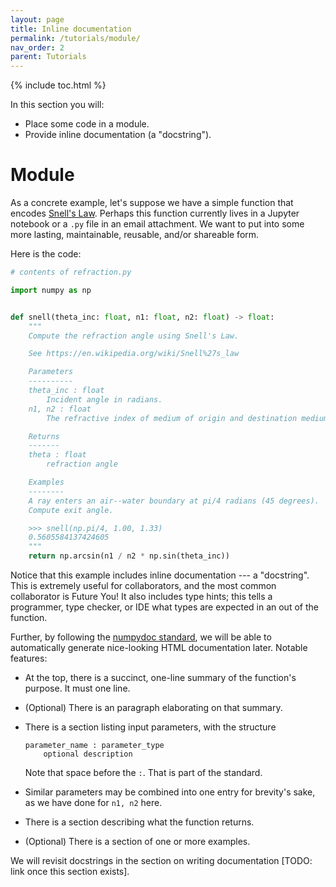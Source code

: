 ```yaml
---
layout: page
title: Inline documentation
permalink: /tutorials/module/
nav_order: 2
parent: Tutorials
---
```


{% include toc.html %}

In this section you will:

- Place some code in a module.
- Provide inline documentation (a "docstring").

# Module

As a concrete example, let's suppose we have a simple function that encodes
[Snell's Law][].  Perhaps this function currently lives in a Jupyter notebook
or a `.py` file in an email attachment. We want to put into some more lasting,
maintainable, reusable, and/or shareable form.

Here is the code:

```py
# contents of refraction.py

import numpy as np


def snell(theta_inc: float, n1: float, n2: float) -> float:
    """
    Compute the refraction angle using Snell's Law.

    See https://en.wikipedia.org/wiki/Snell%27s_law

    Parameters
    ----------
    theta_inc : float
        Incident angle in radians.
    n1, n2 : float
        The refractive index of medium of origin and destination medium.

    Returns
    -------
    theta : float
        refraction angle

    Examples
    --------
    A ray enters an air--water boundary at pi/4 radians (45 degrees).
    Compute exit angle.

    >>> snell(np.pi/4, 1.00, 1.33)
    0.5605584137424605
    """
    return np.arcsin(n1 / n2 * np.sin(theta_inc))
```

Notice that this example includes inline documentation --- a "docstring". This
is extremely useful for collaborators, and the most common collaborator is
Future You! It also includes type hints; this tells a programmer, type checker,
or IDE what types are expected in an out of the function.

Further, by following the [numpydoc standard][], we will be able to
automatically generate nice-looking HTML documentation later. Notable features:

- At the top, there is a succinct, one-line summary of the function's purpose.
  It must one line.

- (Optional) There is an paragraph elaborating on that summary.

- There is a section listing input parameters, with the structure

  ```none
  parameter_name : parameter_type
      optional description
  ```

  Note that space before the `:`. That is part of the standard.

- Similar parameters may be combined into one entry for brevity's sake, as we
  have done for `n1, n2` here.

- There is a section describing what the function returns.

- (Optional) There is a section of one or more examples.

We will revisit docstrings in the section on writing documentation
[TODO: link once this section exists].

[Snell's law]: https://en.wikipedia.org/wiki/Snell%27s_law
[numpydoc standard]: https://numpydoc.readthedocs.io/en/latest/format.html
